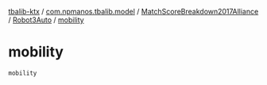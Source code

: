 [tbalib-ktx](../../../index.md) / [com.npmanos.tbalib.model](../../index.md) / [MatchScoreBreakdown2017Alliance](../index.md) / [Robot3Auto](index.md) / [mobility](./mobility.md)

# mobility

`mobility`